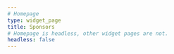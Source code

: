 ```yaml
---
# Homepage
type: widget_page
title: Sponsors
# Homepage is headless, other widget pages are not.
headless: false
---
```

